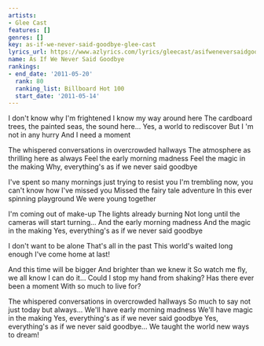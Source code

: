 ```yaml
---
artists:
- Glee Cast
features: []
genres: []
key: as-if-we-never-said-goodbye-glee-cast
lyrics_url: https://www.azlyrics.com/lyrics/gleecast/asifweneversaidgoodbye.html
name: As If We Never Said Goodbye
rankings:
- end_date: '2011-05-20'
  rank: 80
  ranking_list: Billboard Hot 100
  start_date: '2011-05-14'
---
```


I don't know why I'm frightened
I know my way around here
The cardboard trees, the painted seas, the sound here...
Yes, a world to rediscover
But I 'm not in any hurry
And I need a moment

The whispered conversations in overcrowded hallways
The atmosphere as thrilling here as always
Feel the early morning madness
Feel the magic in the making
Why, everything's as if we never said goodbye

I've spent so many mornings just trying to resist you
I'm trembling now, you can't know how I've missed you
Missed the fairy tale adventure
In this ever spinning playground
We were young together

I'm coming out of make-up
The lights already burning
Not long until the cameras will start turning...
And the early morning madness
And the magic in the making
Yes, everything's as if we never said goodbye

I don't want to be alone
That's all in the past
This world's waited long enough
I've come home at last!

And this time will be bigger
And brighter than we knew it
So watch me fly, we all know I can do it...
Could I stop my hand from shaking?
Has there ever been a moment
With so much to live for?

The whispered conversations in overcrowded hallways
So much to say not just today but always...
We'll have early morning madness
We'll have magic in the making
Yes, everything's as if we never said goodbye
Yes, everything's as if we never said goodbye...
We taught the world new ways to dream!



